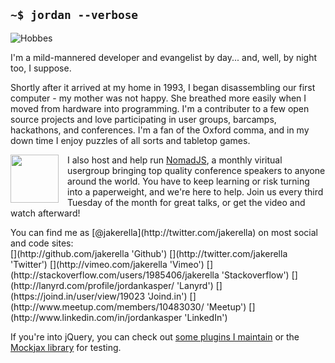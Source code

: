 
## `~$ jordan --verbose`

<img src='/images/hobbes_icon.png' alt='Hobbes' class='right hobbes-hover'>

I'm a mild-mannered developer and evangelist by day... and, well, by night too, I suppose.

Shortly after it arrived at my home in 1993, I began disassembling our first computer - my 
mother was not happy. She breathed more easily when I moved from hardware into programming. 
I'm a contributer to a few open source projects and love participating in user groups, barcamps, 
hackathons, and conferences. I'm a fan of the Oxford comma, and in my down time I enjoy puzzles 
of all sorts and tabletop games.

[<img src='/images/nomad-js.png' style='width:5.5em;padding:0 1em 0 0;float:left;'>](http://nomadjavascript.com 'Visit the NomadJS site') 
I also host and help run [NomadJS](http://nomadjavascript.com), a monthly viritual usergroup 
bringing top quality conference speakers to anyone around the world. You have to keep learning 
or risk turning into a paperweight, and we're here to help. Join us every third Tuesday of the 
month for great talks, or get the video and watch afterward!

<p style='clear:left;' class='text-center'>
    You can find me as [@jakerella](http://twitter.com/jakerella) on most social and code sites:<br>
    <span class='icon-links'>
    [<i class='icon-github'></i>](http://github.com/jakerella 'Github')
    [<i class='icon-twitter'></i>](http://twitter.com/jakerella 'Twitter')
    [<i class='icon-vimeo'></i>](http://vimeo.com/jakerella 'Vimeo')
    [<i class='icon-stackoverflow'></i>](http://stackoverflow.com/users/1985406/jakerella 'Stackoverflow')
    [<i class='icon-lanyrd'></i>](http://lanyrd.com/profile/jordankasper/ 'Lanyrd')
    [<i class='joindin'></i>](https://joind.in/user/view/19023 'Joind.in')
    [<i class='icon-meetup'></i>](http://www.meetup.com/members/10483030/ 'Meetup')
    [<i class='icon-linkedin'></i>](http://www.linkedin.com/in/jordankasper 'LinkedIn')
    </span>
</p>

If you're into jQuery, you can check out [some plugins I maintain](/jquery) or the [Mockjax library](http://github.com/jakerella/jquery-mockjax) for testing.
